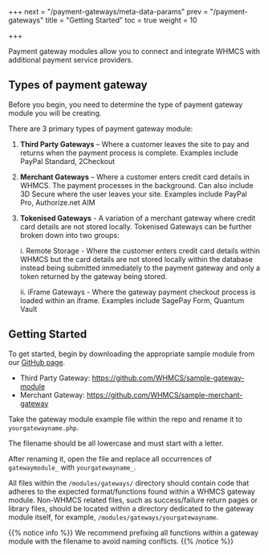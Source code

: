+++
next = "/payment-gateways/meta-data-params"
prev = "/payment-gateways"
title = "Getting Started"
toc = true
weight = 10

+++

Payment gateway modules allow you to connect and integrate WHMCS with additional payment service providers.

## Types of payment gateway

Before you begin, you need to determine the type of payment gateway module you will be creating.

There are 3 primary types of payment gateway module:

1. **Third Party Gateways** – Where a customer leaves the site to pay and returns when the payment process is complete. Examples include PayPal Standard, 2Checkout

2. **Merchant Gateways** – Where a customer enters credit card details in WHMCS. The payment processes in the background. Can also include 3D Secure where the user leaves your site. Examples include PayPal Pro, Authorize.net AIM

3. **Tokenised Gateways** - A variation of a merchant gateway where credit card details are not stored locally. Tokenised Gateways can be further broken down into two groups:

    i. Remote Storage - Where the customer enters credit card details within WHMCS but the card details are not stored locally within the database instead being submitted immediately to the payment gateway and only a token returned by the gateway being stored.

    ii. iFrame Gateways - Where the gateway payment checkout process is loaded within an iframe. Examples include SagePay Form, Quantum Vault

## Getting Started

To get started, begin by downloading the appropriate sample module from our [GitHub page](https://github.com/whmcs).

* Third Party Gateway: https://github.com/WHMCS/sample-gateway-module
* Merchant Gateway: https://github.com/WHMCS/sample-merchant-gateway

Take the gateway module example file within the repo and rename it to `yourgatewayname.php`.

The filename should be all lowercase and must start with a letter.

After renaming it, open the file and replace all occurrences of `gatewaymodule_` with `yourgatewayname_`.

All files within the `/modules/gateways/` directory should contain code that adheres to the expected format/functions found within a WHMCS gateway module. Non-WHMCS related files, such as success/failure return pages or library files, should be located within a directory dedicated to the gateway module itself, for example, `/modules/gateways/yourgatewayname`.

{{% notice info %}}
We recommend prefixing all functions within a gateway module with the filename to avoid naming conflicts.
{{% /notice %}}
